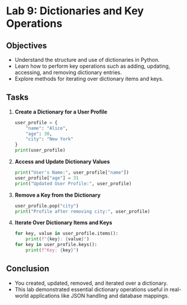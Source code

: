 # Lab 9: Dictionaries and Key Operations

## Objectives
- Understand the structure and use of dictionaries in Python.
- Learn how to perform key operations such as adding, updating, accessing, and removing dictionary entries.
- Explore methods for iterating over dictionary items and keys.

## Tasks
1. **Create a Dictionary for a User Profile**
   ```python
   user_profile = {
       "name": "Alice",
       "age": 30,
       "city": "New York"
   }
   print(user_profile)
   ```

2. **Access and Update Dictionary Values**
   ```python
   print("User's Name:", user_profile["name"])
   user_profile["age"] = 31
   print("Updated User Profile:", user_profile)
   ```

3. **Remove a Key from the Dictionary**
   ```python
   user_profile.pop("city")
   print("Profile after removing city:", user_profile)
   ```

4. **Iterate Over Dictionary Items and Keys**
   ```python
   for key, value in user_profile.items():
       print(f"{key}: {value}")
   for key in user_profile.keys():
       print(f"Key: {key}")
   ```

## Conclusion
- You created, updated, removed, and iterated over a dictionary.
- This lab demonstrated essential dictionary operations useful in real-world applications like JSON handling and database mappings.
